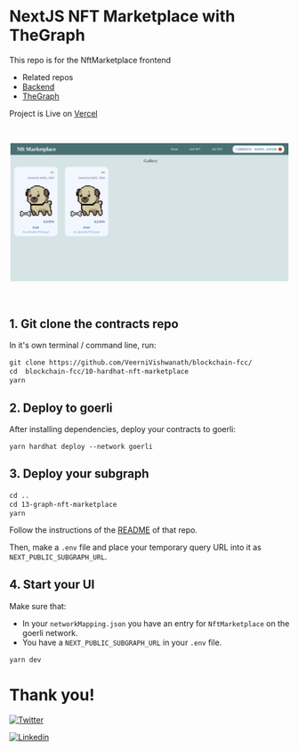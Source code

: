 # NextJS NFT Marketplace with TheGraph

This repo is for the NftMarketplace frontend

-   Related repos
-   [Backend](https://github.com/VeerniVishwanath/blockchain-fcc/blob/main/10-hardhat-nft-marketplace)
-   [TheGraph](https://github.com/VeerniVishwanath/blockchain-fcc/tree/main/13-graph-nft-marketplace)

Project is Live on [Vercel](https://nft-marketplace-gamma-six.vercel.app/)

 <br/>
<p align="center">
<img src="./img/hero.png" width="500" alt="Hardhat NextJS Marketplace">
</a>
</p>
<br/>

## 1. Git clone the contracts repo

In it's own terminal / command line, run:

```
git clone https://github.com/VeerniVishwanath/blockchain-fcc/
cd  blockchain-fcc/10-hardhat-nft-marketplace
yarn
```

## 2. Deploy to goerli

After installing dependencies, deploy your contracts to goerli:

```
yarn hardhat deploy --network goerli
```

## 3. Deploy your subgraph

```
cd ..
cd 13-graph-nft-marketplace
yarn
```

Follow the instructions of the [README](https://github.com/VeerniVishwanath/blockchain-fcc/blob/main/13-graph-nft-marketplace/README.md) of that repo.

Then, make a `.env` file and place your temporary query URL into it as `NEXT_PUBLIC_SUBGRAPH_URL`.

## 4. Start your UI

Make sure that:

-   In your `networkMapping.json` you have an entry for `NftMarketplace` on the goerli network.
-   You have a `NEXT_PUBLIC_SUBGRAPH_URL` in your `.env` file.

```
yarn dev
```

# Thank you!

[![Twitter](https://img.shields.io/badge/Twitter-1DA1F2?style=for-the-badge&logo=twitter&logoColor=white)](https://twitter.com/veerni_v)

[![Linkedin](https://img.shields.io/badge/LinkedIn-0077B5?style=for-the-badge&logo=linkedin&logoColor=white)](https://www.linkedin.com/in/vishwanath-veerni/)
